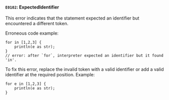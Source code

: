 #### `E0102`: ExpectedIdentifier

This error indicates that the statement expected an identifier but encountered a different token.

Erroneous code example:
```
for in [1,2,3] {
    println(e as str);
} 
// error: after `for`, interpreter expected an identifier but it found 'in'.
```

To fix this error, replace the invalid token with a valid identifier or add a valid identifier at the required position. Example:

```
for e in [1,2,3] {
    println(e as str);
}
```
